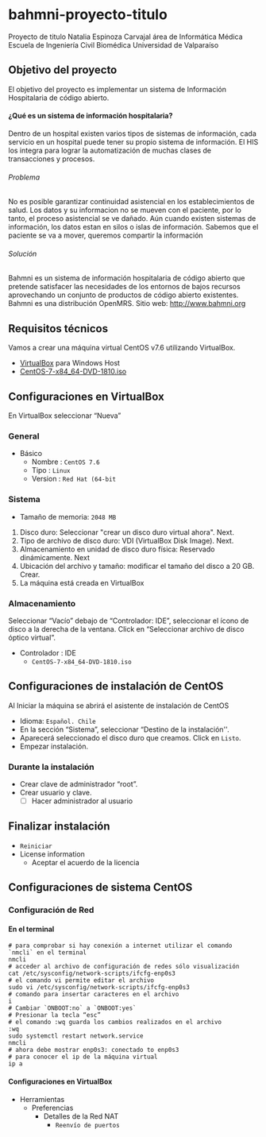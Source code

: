 # bahmni-proyecto-titulo
Proyecto de titulo 
Natalia Espinoza Carvajal
área de Informática Médica
Escuela de Ingeniería Civil Biomédica
Universidad de Valparaíso 

## Objetivo del proyecto 

El objetivo del proyecto es implementar un sistema de Información Hospitalaria de código abierto.

#### ¿Qué es un sistema de información hospitalaria? 
Dentro de un hospital existen varios tipos de sistemas de información, cada servicio en un hospital puede tener su propio sistema de información. El HIS los integra para lograr la automatización de muchas clases de transacciones y procesos.

###### Problema
No es posible  garantizar continuidad asistencial en los establecimientos de salud.  Los datos y su informacion no se mueven con el paciente, por lo tanto, el proceso asistencial se ve dañado. Aún cuando existen sistemas de información, los datos estan en silos o islas de información. Sabemos que el paciente se va a mover, queremos compartir la información 


###### Solución 
Bahmni es un sistema de información hospitalaria de código abierto que pretende satisfacer las necesidades de los entornos de bajos recursos aprovechando un conjunto de productos de código abierto existentes. Bahmni es una distribución OpenMRS. Sitio web: http://www.bahmni.org

## Requisitos técnicos

Vamos a crear una máquina virtual CentOS v7.6 utilizando VirtualBox.

- [VirtualBox](www.virtualbox.org) para Windows Host
- [CentOS-7-x84_64-DVD-1810.iso](http://ftp.iij.ad.jp/pub/linux/centos-vault/7.6.1810/isos/x86_64/CentOS-7-x86_64-DVD-1810.iso)

## Configuraciones en VirtualBox 

En VirtualBox seleccionar “Nueva”

### General
- Básico 
  - Nombre : `CentOS 7.6`
  - Tipo : `Linux`
  - Version : `Red Hat (64-bit`

### Sistema 
- Tamaño de memoria: `2048 MB`

1. Disco duro: Seleccionar "crear un disco duro virtual ahora". Next.
2. Tipo de archivo de disco duro: VDI (VirtualBox Disk Image). Next.
3. Almacenamiento en unidad de disco duro física: Reservado dinámicamente. Next
4. Ubicación del archivo y tamaño: modificar el tamaño del disco a 20 GB. Crear. 
5. La máquina está creada en VirtualBox

### Almacenamiento 

Seleccionar “Vacío” debajo de “Controlador: IDE”, seleccionar el ícono de disco a la derecha de la ventana. Click en “Seleccionar archivo de disco óptico virtual”. 

- Controlador : IDE 
  - `CentOS-7-x84_64-DVD-1810.iso`


## Configuraciones de instalación de CentOS

Al Iniciar la máquina se abrirá el asistente de instalación de CentOS 

- Idioma: `Español. Chile`
- En la sección “Sistema”, seleccionar “Destino de la instalación''.
- Aparecerá seleccionado el disco duro que creamos. Click en `Listo`. 
- Empezar instalación. 

### Durante la instalación

- Crear clave de administrador “root”. 
- Crear usuario y clave. 
  - [ ] Hacer administrador al usuario

## Finalizar instalación
- `Reiniciar` 
- License information 
  - Aceptar el acuerdo de la licencia

## Configuraciones de sistema CentOS

### Configuración de Red

#### En el terminal 
```
# para comprobar si hay conexión a internet utilizar el comando `nmcli` en el terminal
nmcli
# acceder al archivo de configuración de redes sólo visualización
cat /etc/sysconfig/network-scripts/ifcfg-enp0s3
# el comando vi permite editar el archivo
sudo vi /etc/sysconfig/network-scripts/ifcfg-enp0s3
# comando para insertar caracteres en el archivo
i 
# Cambiar `ONBOOT:no` a `ONBOOT:yes`
# Presionar la tecla “esc”
# el comando :wq guarda los cambios realizados en el archivo
:wq
sudo systemctl restart network.service
nmcli
# ahora debe mostrar enp0s3: conectado to enp0s3
# para conocer el ip de la máquina virtual
ip a
```

#### Configuraciones en VirtualBox 
* Herramientas 
  * Preferencias 
    * Detalles de la Red NAT
      - `Reenvío de puertos` 


